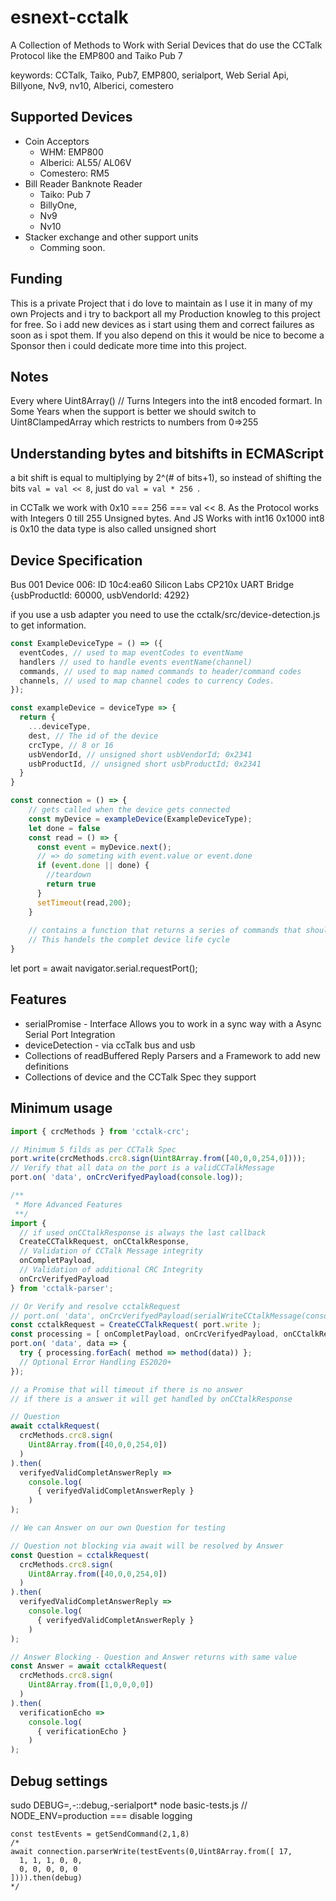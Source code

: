 # esnext-cctalk
A Collection of Methods to Work with Serial Devices that do use the CCTalk Protocol like the EMP800 and Taiko Pub 7

keywords: CCTalk, Taiko, Pub7, EMP800, serialport, Web Serial Api, Billyone, Nv9, nv10, Alberici, comestero

## Supported Devices
- Coin Acceptors
  - WHM: EMP800
  - Alberici: AL55/ AL06V
  - Comestero: RM5
- Bill Reader Banknote Reader 
  - Taiko: Pub 7
  - BillyOne, 
  - Nv9
  - Nv10
- Stacker exchange and other support units
  - Comming soon.

## Funding
This is a private Project that i do love to maintain as I use it in many of my own Projects and i try to backport all my Production knowleg to this project for free.
So i add new devices as i start using them and correct failures as soon as i spot them. If you also depend on this it would be nice to become a Sponsor then i could dedicate more time into this project.

## Notes
Every where Uint8Array() // Turns Integers into the int8 encoded formart.
In Some Years when the support is better we should switch to Uint8ClampedArray which restricts to numbers from 0=>255

## Understanding bytes and bitshifts in ECMAScript
a bit shift is equal to multiplying by 2^(# of bits+1), so instead of shifting the bits ```val = val << 8```,  just do ```val = val * 256 ```.

in CCTalk we work with 0x10 === 256 === val << 8. As the Protocol works with Integers 0 till 255 Unsigned bytes. And JS Works with int16 0x1000 int8 is 0x10 the data type is also called unsigned short

## Device Specification
Bus 001 Device 006: ID 10c4:ea60 Silicon Labs CP210x UART Bridge
{usbProductId: 60000, usbVendorId: 4292}

if you use a usb adapter you need to use the cctalk/src/device-detection.js to get information.

```js
const ExampleDeviceType = () => ({
  eventCodes, // used to map eventCodes to eventName
  handlers // used to handle events eventName(channel)
  commands, // used to map named commands to header/command codes
  channels, // used to map channel codes to currency Codes.
});

const exampleDevice = deviceType => {
  return {
    ...deviceType,
    dest, // The id of the device
    crcType, // 8 or 16 
    usbVendorId, // unsigned short usbVendorId; 0x2341
    usbProductId, // unsigned short usbProductId; 0x2341
  }
}

const connection = () => {
    // gets called when the device gets connected
    const myDevice = exampleDevice(ExampleDeviceType);
    let done = false
    const read = () => {
      const event = myDevice.next();
      // => do someting with event.value or event.done
      if (event.done || done) {
        //teardown
        return true
      }
      setTimeout(read,200);
    }
    
    // contains a function that returns a series of commands that should get executed
    // This handels the complet device life cycle
}

```


let port = await navigator.serial.requestPort();



## Features
- serialPromise - Interface Allows you to work in a sync way with a Async Serial Port Integration
- deviceDetection - via ccTalk bus and usb 
- Collections of readBuffered Reply Parsers and a Framework to add new definitions
- Collections of device and the CCTalk Spec they support 

## Minimum usage
```js
import { crcMethods } from 'cctalk-crc';

// Minimum 5 filds as per CCTalk Spec
port.write(crcMethods.crc8.sign(Uint8Array.from([40,0,0,254,0])));
// Verify that all data on the port is a validCCTalkMessage
port.on( 'data', onCrcVerifyedPayload(console.log));

/**
 * More Advanced Features
 **/
import { 
  // if used onCCtalkResponse is always the last callback
  CreateCCTalkRequest, onCCtalkResponse, 
  // Validation of CCTalk Message integrity
  onCompletPayload, 
  // Validation of additional CRC Integrity
  onCrcVerifyedPayload 
} from 'cctalk-parser';

// Or Verify and resolve cctalkRequest
// port.on( 'data', onCrcVerifyedPayload(serialWriteCCtalkMessage(console.log)) );
const cctalkRequest = CreateCCTalkRequest( port.write );
const processing = [ onCompletPayload, onCrcVerifyedPayload, onCCtalkResponse ];
port.on( 'data', data => {
  try { processing.forEach( method => method(data)) };
  // Optional Error Handling ES2020+
});

// a Promise that will timeout if there is no answer
// if there is a answer it will get handled by onCCtalkResponse

// Question 
await cctalkRequest(
  crcMethods.crc8.sign(
    Uint8Array.from([40,0,0,254,0])
  )
).then(
  verifyedValidCompletAnswerReply => 
    console.log(
      { verifyedValidCompletAnswerReply }
    )
);

// We can Answer on our own Question for testing

// Question not blocking via await will be resolved by Answer
const Question = cctalkRequest(
  crcMethods.crc8.sign(
    Uint8Array.from([40,0,0,254,0])
  )
).then(
  verifyedValidCompletAnswerReply => 
    console.log(
      { verifyedValidCompletAnswerReply }
    )
);

// Answer Blocking - Question and Answer returns with same value
const Answer = await cctalkRequest(
  crcMethods.crc8.sign(
    Uint8Array.from([1,0,0,0,0])
  )
).then(
  verificationEcho => 
    console.log(
      { verificationEcho }
    )
);

```

## Debug settings
sudo DEBUG=*,-*::debug,-serialport* node basic-tests.js 
// NODE_ENV=production === disable logging

```
const testEvents = getSendCommand(2,1,8)
/*
await connection.parserWrite(testEvents(0,Uint8Array.from([ 17,
  1, 1, 1, 0, 0,
  0, 0, 0, 0, 0
]))).then(debug)
*/

```
